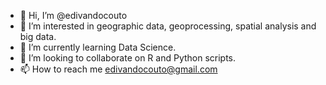 - 👋 Hi, I’m @edivandocouto
- 👀 I’m interested in geographic data, geoprocessing, spatial analysis and big data. 
- 🌱 I’m currently learning Data Science.
- 💞️ I’m looking to collaborate on R and Python scripts.
- 📫 How to reach me edivandocouto@gmail.com 

<!---
edivandocouto/edivandocouto is a ✨ special ✨ repository because its `README.md` (this file) appears on your GitHub profile.
You can click the Preview link to take a look at your changes.
--->
